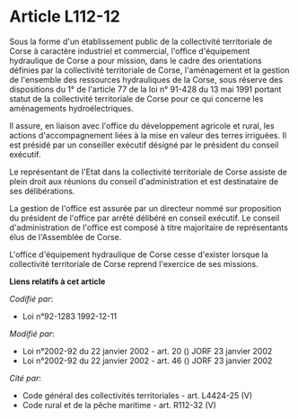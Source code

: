 # Article L112-12

Sous la forme d'un établissement public de la collectivité territoriale de Corse à caractère industriel et commercial,
l'office d'équipement hydraulique de Corse a pour mission, dans le cadre des orientations définies par la collectivité
territoriale de Corse, l'aménagement et la gestion de l'ensemble des ressources hydrauliques de la Corse, sous réserve des
dispositions du 1° de l'article 77 de la loi n° 91-428 du 13 mai 1991 portant statut de la collectivité territoriale de Corse
pour ce qui concerne les aménagements hydroélectriques. 

Il assure, en liaison avec l'office du développement agricole et rural, les actions d'accompagnement liées à la mise en
valeur des terres irriguées. Il est présidé par un conseiller exécutif désigné par le président du conseil exécutif. 

Le représentant de l'Etat dans la collectivité territoriale de Corse assiste de plein droit aux réunions du conseil
d'administration et est destinataire de ses délibérations. 

La gestion de l'office est assurée par un directeur nommé sur proposition du président de l'office par arrêté délibéré en
conseil exécutif. Le conseil d'administration de l'office est composé à titre majoritaire de représentants élus de
l'Assemblée de Corse.

L'office d'équipement hydraulique de Corse cesse d'exister lorsque la collectivité territoriale de Corse reprend l'exercice
de ses missions.

**Liens relatifs à cet article**

_Codifié par_:

  - Loi n°92-1283 1992-12-11

_Modifié par_:

  - Loi n°2002-92 du 22 janvier 2002 - art. 20 () JORF 23 janvier 2002
  - Loi n°2002-92 du 22 janvier 2002 - art. 46 () JORF 23 janvier 2002

_Cité par_:

  - Code général des collectivités territoriales - art. L4424-25 (V)
  - Code rural et de la pêche maritime - art. R112-32 (V)
